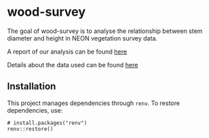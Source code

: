 
# wood-survey

<!-- badges: start -->
<!-- badges: end -->

The goal of wood-survey is to analyse the relationship between stem diameter and height in NEON vegetation survey data.

A report of our analysis can be found [here](report.html)

Details about the data used can be found [here](data/index.html)

## Installation 

This project manages dependencies through `renv`. To restore dependencies, use:

```{r}
# install.packages("renv")
renv::restore()
```

